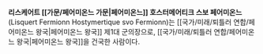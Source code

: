 **리스케어트 [[가문/페어미온느 가문|페어미온느]] 호스터메어티크 스보 페어미온느**(Lisquert Fermionn Hostymertique svo Fermionn)는 [[국가/미래/퇴틀러 연합/페어미온느 왕국|페어미온느 왕국]] 제1대 군의장으로, [[국가/미래/퇴틀러 연합/페어미온느 왕국|페어미온느 왕국]]을 건국한 사람이다.
